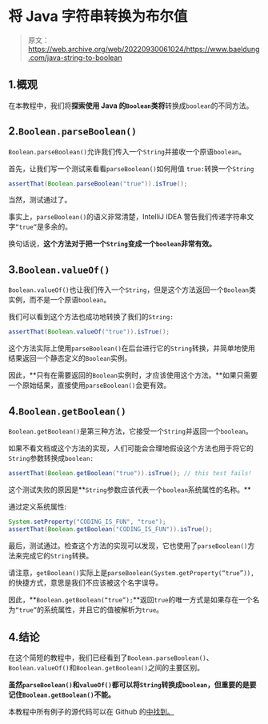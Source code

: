 # 将 Java 字符串转换为布尔值

> 原文：<https://web.archive.org/web/20220930061024/https://www.baeldung.com/java-string-to-boolean>

## 1.概观

在本教程中，我们将**探索使用 Java 的`Boolean`类将**转换成`boolean`的不同方法。

## 2.`Boolean.parseBoolean()`

`Boolean.parseBoolean()`允许我们传入一个`String`并接收一个原语`boolean`。

首先，让我们写一个测试来看看`parseBoolean()`如何用值 `true:`转换一个`String`

```java
assertThat(Boolean.parseBoolean("true")).isTrue();
```

当然，测试通过了。

事实上，`parseBoolean()`的语义非常清楚，IntelliJ IDEA 警告我们传递字符串文字`“true”`是多余的。

换句话说，**这个方法对于把一个`String`变成一个`boolean`非常有效。**

## 3.`Boolean.valueOf()`

`Boolean.valueOf()`也让我们传入一个`String`，但是这个方法返回一个`Boolean`类实例，而不是一个原语`boolean`。

我们可以看到这个方法也成功地转换了我们的`String:`

```java
assertThat(Boolean.valueOf("true")).isTrue();
```

这个方法实际上使用`parseBoolean()`在后台进行它的`String`转换，并简单地使用结果返回一个静态定义的`Boolean`实例。

因此，**只有在需要返回的`Boolean`实例时，才应该使用这个方法。**如果只需要一个原始结果，直接使用`parseBoolean()`会更有效。

## 4.`Boolean.getBoolean()`

`Boolean.getBoolean()`是第三种方法，它接受一个`String`并返回一个`boolean`。

如果不看文档或这个方法的实现，人们可能会合理地假设这个方法也用于将它的`String`参数转换成`boolean:`

```java
assertThat(Boolean.getBoolean("true")).isTrue(); // this test fails!
```

这个测试失败的原因是**`String`参数应该代表一个`boolean`系统属性的名称。**

通过定义系统属性:

```java
System.setProperty("CODING_IS_FUN", "true");
assertThat(Boolean.getBoolean("CODING_IS_FUN")).isTrue();
```

最后，测试通过。检查这个方法的实现可以发现，它也使用了`parseBoolean()`方法来完成它的`String`转换。

请注意，`getBoolean()`实际上是`parseBoolean(System.getProperty(“true”)),` 的快捷方式，意思是我们不应该被这个名字误导。

因此，**`Boolean.getBoolean(“true”);`**返回`true`的唯一方式是如果存在一个名为`“true”`的系统属性，并且它的值被解析为`true`。

## 4.结论

在这个简短的教程中，我们已经看到了`Boolean.parseBoolean()`、`Boolean.valueOf()`和`Boolean.getBoolean()`之间的主要区别。

**虽然`parseBoolean()`和`valueOf()`都可以将`String`转换成`boolean`，但重要的是要记住`Boolean.getBoolean()`不能。**

本教程中所有例子的源代码可以在 Github 的[中找到。](https://web.archive.org/web/20220525125439/https://github.com/eugenp/tutorials/tree/master/core-java-modules/core-java-lang-3)